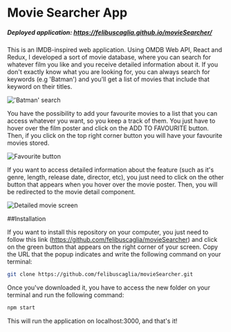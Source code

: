 # Movie Searcher App

##### Deployed application: https://felibuscaglia.github.io/movieSearcher/

This is an IMDB-inspired web application. Using OMDB Web API, React and Redux, I developed a sort of movie database, where you can search for whatever film you like and you receive detailed information about it. If you don't exactly know what you are looking for, you can always search for keywords (e.g 'Batman') and you'll get a list of movies that include that keyword on their titles.

!['Batman' search](https://i.ibb.co/hHsf4zB/Captura-de-Pantalla-2021-02-18-a-la-s-10-26-22.png)

You have the possibility to add your favourite movies to a list that you can access whatever you want, so you keep a track of them. You just have to hover over the film poster and click on the ADD TO FAVOURITE button. Then, if you click on the top right corner button you will have your favourite movies stored. 

![Favourite button](https://i.ibb.co/89X4Hbt/Captura-de-Pantalla-2021-02-18-a-la-s-10-30-31.png)

If you want to access detailed information about the feature (such as it's genre, length, release date, director, etc), you just need to click on the other button that appears when you hover over the movie poster. Then, you will be redirected to the movie detail component.

![Detailed movie screen](https://i.ibb.co/5B8TRrX/Captura-de-Pantalla-2021-02-18-a-la-s-10-34-09.png)

##Installation

If you want to install this repository on your computer, you just need to follow this link (https://github.com/felibuscaglia/movieSearcher) and click on the green button that appears on the right corner of your screen. Copy the URL that the popup indicates and write the following command on your terminal:

```bash
git clone https://github.com/felibuscaglia/movieSearcher.git
```

Once you've downloaded it, you have to access the new folder on your terminal and run the following command:

```bash
npm start
```

This will run the application on localhost:3000, and that's it!
